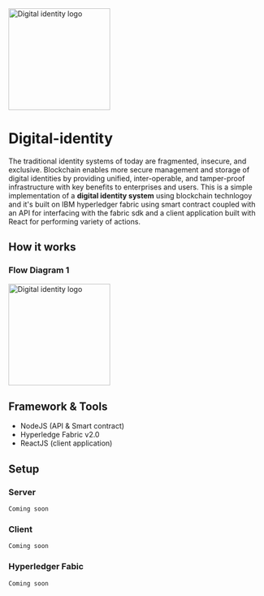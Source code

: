 <img width="200" alt="Digital identity logo" src="https://raw.githubusercontent.com/TheDhejavu/node-digital-identity/master/assets/logo.png">

# Digital-identity
The traditional identity systems of today are fragmented, insecure, and exclusive. Blockchain enables more secure management and storage of digital identities by providing unified, inter-operable, and tamper-proof infrastructure with key benefits to enterprises and users. This is a simple implementation of a <strong>digital identity system</strong> using blockchain technlogoy and it's built on IBM hyperledger fabric using smart contract coupled with an API for interfacing with the fabric sdk and a client application built with React for performing variety of actions.


## How it works 

### Flow Diagram 1

<img width="200" alt="Digital identity logo" src="https://raw.githubusercontent.com/TheDhejavu/node-digital-identity/master/assets/digital-identity.png">

## Framework & Tools
- NodeJS (API & Smart contract)
- Hyperledge Fabric v2.0
- ReactJS (client application)

## Setup

### Server
    Coming soon

### Client
    Coming soon

### Hyperledger Fabic
    Coming soon
